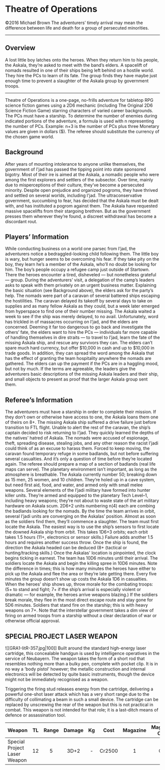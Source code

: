 # Theatre of Operations 
©2016 Michael Brown 
The adventurers’ timely arrival may mean the difference between life and death for a group of persecuted minorities. 

---
## Overview
A lost little boy latches onto the heroes. When they return him to his people, the Askala, they’re asked to meet with the band’s elders. A spacelift of nomads resulted in one of their ships being left behind on a hostile world. They hire the PCs to learn of its fate. The group finds they have maybe just enough time to prevent a slaughter of the Askala group by government troops. 

---

Theatre of Operations is a one-page, no-frills adventure for tabletop RPG science fiction games using a 2D6 mechanic (including The Original 2D6 Science Fiction Game) starring characters of varied career backgrounds. The PCs must have a starship. 
To determine the number of enemies during indicated portions of the adventure, a formula is used with n representing the number of PCs. Example: n+3 is the number of PCs plus three Monetary values are given in dollars ($). The referee should substitute the currency of the chosen game world. 

## Background
After years of mounting intolerance to anyone unlike themselves, the government of l'jad has passed the tipping point into state sponsored bigotry. Most of their ire is aimed at the Askala, a nomadic people who were among the first explorers and settlers of the subsector. Over time, mainly due to misperceptions of their culture, they’ve become a persecuted minority. Despite open prejudice and organized pogroms, they have thrived and settled on several worlds, including l'jad. The ultraconservative government, succumbing to fear, has decided that the Askala must be dealt with, and has instituted a pogrom against them. 
The Askala have requested massive spacelifts from their stargoing brethren. But as the government presses them wherever they’re found, a discreet withdrawal has become a discordant rout. 
## Players’ Information
While conducting business on a world one parsec from I’jad, the adventurers notice a bedraggled-looking child following them. The little boy is wary, but hunger seems to be overcoming his fear. If they take pity on the boy, they learn he’s a member of the Askala, who’ll no doubt be looking for him. The boy’s people occupy a refugee camp just outside of Startown. There the heroes encounter a tired, disheveled — but nonetheless grateful — group. During the adventurers’ visit, a delegation of the camp’s leaders asks to speak with them privately on an urgent business matter. Explaining the basic situation (see Background above), the elders ask for the party’s help. The nomads were part of a caravan of several battered ships escaping the hostilities. The caravan delayed its takeoff by several days to take on supplies and as many fellow Askala as they could, but a week later emerged from hyperspace to find one of their number missing. The Askala waited a week to see if the ship was merely delayed, to no avail. Unfortunately, word has trickled in of massacres occurring on I’jad, and the elders are concerned. Deeming it far too dangerous to go back and investigate the others’ fate, the elders want to hire the PCs — individuals far more capable of handling themselves in dire straits — to travel to I’jad, learn the fate of the missing Askala ship, and rescue any survivors they can. 
The elders can’t spare much hard currency, but offer $10,000 in cash and up to $10,000 in trade goods. In addition, they can spread the word among the Askala that has the effect of granting the team hospitality anywhere the nomads are gathered. The elders can up the payment if the PCs are in a haggling mood, but not by much. 
If the terms are agreeable, the leaders give the adventurers basic descriptions of the missing Askala leaders and their ship, and small objects to present as proof that the larger Askala group sent them. 
## Referee’s Information
The adventurers must have a starship in order to complete their mission. If they don’t own or otherwise have access to one, the Askala loans them one of theirs on 8+. 
The missing Askala ship suffered a drive failure just before transition to FTL flight. Unable to alert the rest of the caravan, the ship’s captain decided to risk returning to I’jad. They quickly learned the depths of the natives’ hatred of Askala. The nomads were accused of espionage, theft, spreading disease, stealing jobs, and any other reason the racist I’jadi could think of as an excuse to harass them. Forced to keep moving, the caravan found temporary refuge in some badlands, but not before suffering several casualties. And it’s only a question of time before they’re located again. 
The referee should prepare a map of a section of badlands (real life maps can serve). The planetary environment isn’t important, as long as the atmosphere is breathable. The Askala currently number 50; breaking down as 15 men, 25 women, and 10 children. They’re holed up in a cave system, but need first aid, food, and water, and armed only with small melee weapons. 
Several elements of the I’jadi military have formed into hunter killer units. They’re armed and equipped to the planetary Tech Level–1, including heavy weapons; they’re not about to waste state of the art military hardware on Askala scum. 2D6+2 units numbering n(4) each are combing the badlands looking for the nomads.
By the time the team arrives in orbit, several I’jadi units are converging on the Askalas’ position. Almost as soon as the soldiers find them, they’ll commence a slaughter. 
The team must first locate the Askala. The easiest way is to use the ship’s sensors to first locate the downed Askala ship from orbit. This takes 1D6+3 orbits; each orbit takes 1.5 hours (11+, electronics or sensor skills.) Failure adds another 1.5 hours and requires another success throw. Once the ship is found, the direction the Askala headed can be deduced (8+ (tactical or hunting/tracking skills.) 
Once the Askalas' location is pinpointed, the clock begins ticking in earnest. The team has 10D6 minutes until their arrival. The soldiers locate the Askala and begin the killing spree in 10D6 minutes. Note the difference in times; this is how many minutes the heroes have either to pick up the Askala and flee the area or they’re late getting there. Every five minutes the group doesn’t show up costs the Askala 1D6 in casualties. 
When the heroes’ ship shows up, throw morale for the combating troops: (5+ to stand and fight; 7+ if the ship’s arrival is especially violent or dramatic — for example, the heroes arrive weapons blazing.) If the soldiers break morale, they flee in the most direct escape route and stay gone for 5D6 minutes. Soldiers that stand fire on the starship; this is with heavy weapons on 7+. Note that the interstellar government takes a dim view of firing on armed troops from a starship without a clear declaration of war or otherwise official approval.

## SPECIAL PROJECT LASER WEAPON

![[GRA1-IitR-357.jpg|100]]
Built around the standard high-energy laser cartridge, this concealable handgun is used by intelligence operatives in the service of Neubayern. The weapon takes the form of a short rod that resembles nothing more than a bulky pen, complete with pocket clip. It is in no way a ‘body pistol’ however; the metallic construction and internal electronics will be detected by quite basic instruments, though the device might not be immediately recognised as a weapon.

Triggering the firing stud releases energy from the cartridge, delivering a powerful one-shot laser attack which has a very short range due to the difficulty of collimating a beam in such a small device. The cartridge can be replaced by unscrewing the rear of the weapon but this is not practical in combat. This weapon is not intended for that role; it is a last-ditch means of defence or assassination tool.

| Weapon                       |  TL | Range | Damage |  Kg |  Cost  | Magazine | Magazine Cost | Traits |
| ---------------------------- | :-: | :---: | :----: | :-: | :----: | :------: | :-----------: | :----: |
| Special Project Laser Weapon |  12 |   5   |  3D+2  |  -  | Cr2500 |     1    |      Cr5      | Zero-G |